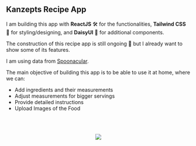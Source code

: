 ## **Kanzepts Recipe App**

I am building this app with **ReactJS** 🛠️ for the functionalities, **Tailwind CSS** 💄 for styling/designing, and **DaisyUI** 🌻 for additional components.

The construction of this recipe app is still ongoing 🚧 but I already want to show some of its features.

I am using data from [Spoonacular](https://spoonacular.com).

The main objective of building this app is to be able to use it at home, where we can:

- Add ingredients and their measurements
- Adjust measurements for bigger servings
- Provide detailed instructions
- Upload Images of the Food

<br></br>

<div style="text-align: center; height: 56.25rem">
<img src="./src/images/recipe-app.gif"
</div>
